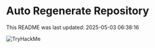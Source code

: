 # Auto Regenerate Repository

This README was last updated: 2025-05-03 06:38:16

 ![TryHackMe](https://tryhackme.com/badge/533634)